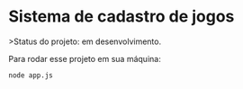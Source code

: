 <h1> Sistema de cadastro de jogos</h1>
>Status do projeto: em desenvolvimento.

Para rodar esse projeto em sua máquina:

```
node app.js
```
